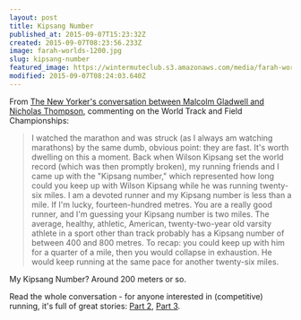 ```yaml
---
layout: post
title: Kipsang Number
published_at: 2015-09-07T15:23:32Z
created: 2015-09-07T08:23:56.233Z
image: farah-worlds-1200.jpg
slug: kipsang-number
featured_image: https://wintermuteclub.s3.amazonaws.com/media/farah-worlds-1200.jpg
modified: 2015-09-07T08:24:03.640Z
---
```

From [The New Yorker's conversation between Malcolm Gladwell and Nicholas Thompson](http://www.newyorker.com/news/sporting-scene/mo-farah-usain-bolt-and-the-world-championships), commenting on the World Track and Field Championships:

> I watched the marathon and was struck (as I always am watching marathons) by the same dumb, obvious point: they are fast. It's worth dwelling on this a moment. Back when Wilson Kipsang set the world record (which was then promptly broken), my running friends and I came up with the "Kipsang number," which represented how long could you keep up with Wilson Kipsang while he was running twenty-six miles. I am a devoted runner and my Kipsang number is less than a mile. If I'm lucky, fourteen-hundred metres. You are a really good runner, and I'm guessing your Kipsang number is two miles. The average, healthy, athletic, American, twenty-two-year old varsity athlete in a sport other than track probably has a Kipsang number of between 400 and 800 metres. To recap: you could keep up with him for a quarter of a mile, then you would collapse in exhaustion. He would keep running at the same pace for another twenty-six miles.

My Kipsang Number? Around 200 meters or so.

Read the whole conversation - for anyone interested in (competitive) running, it's full of great stories: [Part 2](http://www.newyorker.com/news/sporting-scene/usain-bolt-a-collapse-and-an-epic-beer-mile), [Part 3](http://www.newyorker.com/news/sporting-scene/the-most-awesome-female-runner-in-the-world).
